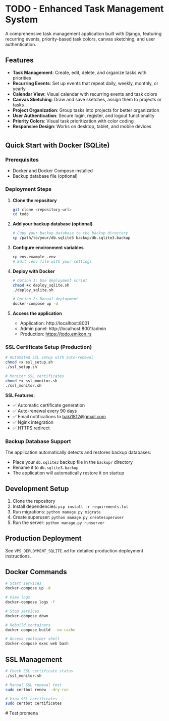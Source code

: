 # TODO - Enhanced Task Management System

A comprehensive task management application built with Django, featuring recurring events, priority-based task colors, canvas sketching, and user authentication.

## Features

- **Task Management**: Create, edit, delete, and organize tasks with priorities
- **Recurring Events**: Set up events that repeat daily, weekly, monthly, or yearly
- **Calendar View**: Visual calendar with recurring events and task colors
- **Canvas Sketching**: Draw and save sketches, assign them to projects or tasks
- **Project Organization**: Group tasks into projects for better organization
- **User Authentication**: Secure login, register, and logout functionality
- **Priority Colors**: Visual task prioritization with color coding
- **Responsive Design**: Works on desktop, tablet, and mobile devices
#
## Quick Start with Docker (SQLite)

### Prerequisites
- Docker and Docker Compose installed
- Backup database file (optional)

### Deployment Steps

1. **Clone the repository**
   ```bash
   git clone <repository-url>
   cd todo
   ```

2. **Add your backup database (optional)**
   ```bash
   # Copy your backup database to the backup directory
   cp /path/to/your/db.sqlite3 backup/db.sqlite3.backup
   ```

3. **Configure environment variables**
   ```bash
   cp env.example .env
   # Edit .env file with your settings
   ```

4. **Deploy with Docker**
   ```bash
   # Option 1: Use deployment script
   chmod +x deploy_sqlite.sh
   ./deploy_sqlite.sh
   
   # Option 2: Manual deployment
   docker-compose up -d
   ```

5. **Access the application**
   - Application: http://localhost:8001
   - Admin panel: http://localhost:8001/admin
   - Production: https://todo.emikon.rs

### SSL Certificate Setup (Production)
```bash
# Automated SSL setup with auto-renewal
chmod +x ssl_setup.sh
./ssl_setup.sh

# Monitor SSL certificates
chmod +x ssl_monitor.sh
./ssl_monitor.sh
```

**SSL Features**:
- ✅ Automatic certificate generation
- ✅ Auto-renewal every 90 days
- ✅ Email notifications to baki1812@gmail.com
- ✅ Nginx integration
- ✅ HTTPS redirect

### Backup Database Support

The application automatically detects and restores backup databases:
- Place your `db.sqlite3` backup file in the `backup/` directory
- Rename it to `db.sqlite3.backup`
- The application will automatically restore it on startup

## Development Setup

1. Clone the repository
2. Install dependencies: `pip install -r requirements.txt`
3. Run migrations: `python manage.py migrate`
4. Create superuser: `python manage.py createsuperuser`
5. Run the server: `python manage.py runserver`

## Production Deployment

See `VPS_DEPLOYMENT_SQLITE.md` for detailed production deployment instructions.

## Docker Commands

```bash
# Start services
docker-compose up -d

# View logs
docker-compose logs -f

# Stop services
docker-compose down

# Rebuild containers
docker-compose build --no-cache

# Access container shell
docker-compose exec web bash
```

## SSL Management

```bash
# Check SSL certificate status
./ssl_monitor.sh

# Manual SSL renewal test
sudo certbot renew --dry-run

# View SSL certificates
sudo certbot certificates
```


#   T e s t   p r o m e n a  
 
